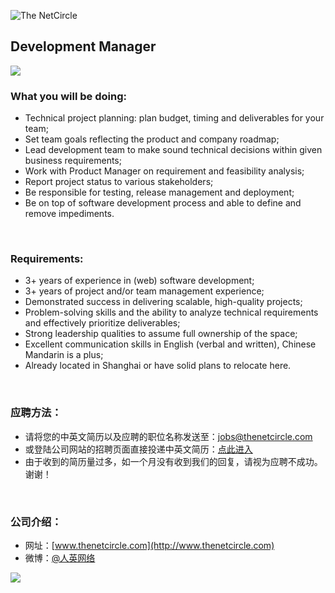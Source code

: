 ![The NetCircle](http://www.thenetcircle.com/wp-content/themes/tnc-2011-3/images/logo-tnc.png)

## Development Manager

![](http://www.thenetcircle.com/wp-content/gallery/social-media/ad09.jpg)

### What you will be doing:

* Technical project planning: plan budget, timing and deliverables for your team;
* Set team goals reflecting the product and company roadmap;
* Lead development team to make sound technical decisions within given business requirements;
* Work with Product Manager on requirement and feasibility analysis;
* Report project status to various stakeholders;
* Be responsible for testing, release management and deployment;
* Be on top of software development process and able to define and remove impediments.

<br>

### Requirements:

* 3+ years of experience in (web) software development;
* 3+ years of project and/or team management experience;
* Demonstrated success in delivering scalable, high-quality projects;
* Problem-solving skills and the ability to analyze technical requirements and effectively prioritize deliverables;
* Strong leadership qualities to assume full ownership of the space;
* Excellent communication skills in English (verbal and written), Chinese Mandarin is a plus;
* Already located in Shanghai or have solid plans to relocate here.

<br>

### 应聘方法：
* 请将您的中英文简历以及应聘的职位名称发送至：jobs@thenetcircle.com
* 或登陆公司网站的招聘页面直接投递中英文简历：[点此进入](http://www.thenetcircle.com/zh-hans/development-manager-apply/)
* 由于收到的简历量过多，如一个月没有收到我们的回复，请视为应聘不成功。谢谢！

<br>

### 公司介绍：
* 网址：[www.thenetcircle.com](http://www.thenetcircle.com)
* 微博：[@人英网络](http://www.weibo.com/thenetcircle)

![](http://www.thenetcircle.com/wp-content/gallery/social-media/ad07.jpg)
